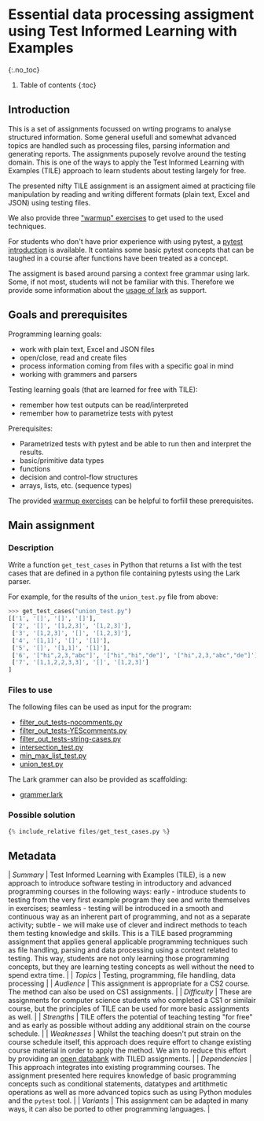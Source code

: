 # Essential data processing assigment using Test Informed Learning with Examples
{:.no_toc}

1. Table of contents
{:toc}

## Introduction

This is a set of assignments focussed on wrting programs to analyse structured information. 
Some general usefull and somewhat advanced topics are handled such as processing files, parsing information and generating reports. 
The assignments puposely revolve around the testing domain.
This is one of the ways to apply the Test Informed Learning with Examples (TILE) approach to learn students about testing largely for free.

The presented nifty TILE assignment is an assigment aimed at practicing file manipulation by reading and writing different formats (plain text, Excel and JSON) using testing files. 

We also provide three ["warmup" exercises](warmupexercises.md) to get used to the used techniques.

For students who don't have prior experience with using pytest, a [pytest introduction](pytestintro.md) is available. 
It contains some basic pytest concepts that can be taughed in a course after functions have been treated as a concept.

The assigment is based around parsing a context free grammar using lark. Some, if not most, students will not be familiar with this. Therefore we provide some information about the [usage of lark](lark.md) as support. 

## Goals and prerequisites

Programming learning goals:

-   work with plain text, Excel and JSON files
-   open/close, read and create files
-   process information coming from files with a specific goal in mind
-   working with grammers and parsers

Testing learning goals (that are learned for free with TILE):

-   remember how test outputs can be read/interpreted
-   remember how to parametrize tests with pytest

Prerequisites:

-   Parametrized tests with pytest and be able to run then and interpret the results.
-   basic/primitive data types
-   functions
-   decision and control-flow structures
-   arrays, lists, etc. (sequence types)

The provided [warmup exercises](warmupexercises.md) can be helpful to forfill these prerequisites.

## Main assignment

### Description

Write a function `get_test_cases` in Python that returns a list with the test cases that are defined in a python file containing pytests using the Lark parser.

For example, for the results of the `union_test.py` file from above:

```python
>>> get_test_cases("union_test.py")
[['1', '[]', '[]', '[]'], 
 ['2', '[]', '[1,2,3]', '[1,2,3]'], 
 ['3', '[1,2,3]', '[]', '[1,2,3]'], 
 ['4', '[1,1]', '[]', '[1]'], 
 ['5', '[]', '[1,1]', '[1]'], 
 ['6', '["hi",2,3,"abc"]', '["hi","hi","de"]', '["hi",2,3,"abc","de"]'], 
 ['7', '[1,1,2,2,3,3]', '[]', '[1,2,3]']
]
```

### Files to use

The following files can be used as input for the program:

- [filter_out_tests-nocomments.py](files/filter_out_tests-nocomments.py)
- [filter_out_tests-YEScomments.py](files/filter_out_tests-YEScomments.py)
- [filter_out_tests-string-cases.py](files/filter_out_tests-string-cases.py)
- [intersection_test.py](files/intersection_test.py)
- [min_max_list_test.py](files/min_max_list_test.py)
- [union_test.py](files/union_test.py)

The Lark grammer can also be provided as scaffolding:

- [grammer.lark](files/grammer.lark)

### Possible solution

```python
{% include_relative files/get_test_cases.py %}
```

## Metadata

| *Summary* 		| Test Informed Learning with Examples (TILE), is a new approach to introduce software testing in introductory and advanced programming courses in the following ways: early - introduce students to testing from the very first example program they see and write themselves in exercises; seamless - testing will be introduced in a smooth and continuous way as an inherent part of programming, and not as a separate activity; subtle - we will make use of clever and indirect methods to teach them testing knowledge and skills. This is a TILE based programming assignment that applies general applicable programming techniques such as file handling, parsing and data processing using a context related to testing. This way, students are not only learning those programming concepts, but they are learning testing concepts as well without the need to spend extra time. |
| *Topics* 		| Testing, programming, file handling, data processing |
| *Audience* 		| This assignment is appropriate for a CS2 course. The method can also be used on CS1 assignments. |
| *Difficulty* 	| These are assignments for computer science students who completed a CS1 or similair course, but the principles of TILE can be used for more basic assignments as well. |
| *Strengths* 	| TILE offers the potential of teaching testing "for free" and as early as possible without adding any additional strain on the course schedule. |
| *Weaknesses* 	| Whilst the teaching doesn't put strain on the course schedule itself, this approach does require effort to change existing course material in order to apply the method. We aim to reduce this effort by providing an [open databank](https://nielsdoorn.github.io/TILES/) with TILED assignments. |
| *Dependencies* 	| This approach integrates into existing programming courses. The assignment presented here requires knowledge of basic programming concepts such as conditional statements, datatypes and artithmetic operations as well as more advanced topics such as using Python modules and the `pytest` tool. |
| *Variants* 		| This assignment can be adapted in many ways, it can also be ported to other programming languages. |